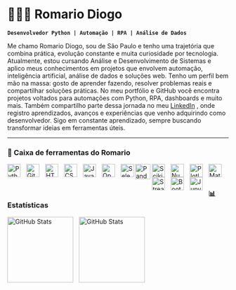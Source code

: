 # 👨🏽‍💻 Romario Diogo 

**`Desenvolvedor Python | Automação | RPA | Análise de Dados`**

Me chamo Romario Diogo, sou de São Paulo e tenho uma trajetória que combina prática, evolução constante e muita curiosidade por tecnologia. Atualmente, estou cursando Análise e Desenvolvimento de Sistemas e aplico meus conhecimentos em projetos que envolvem automação, inteligência artificial, análise de dados e soluções web.
Tenho um perfil bem mão na massa: gosto de aprender fazendo, resolver problemas reais e compartilhar soluções práticas. No meu portfólio e GitHub você encontra projetos voltados para automações com Python, RPA, dashboards e muito mais.
Também compartilho parte dessa jornada no meu [LinkedIn](https://www.linkedin.com/in/2606roma/) , onde registro aprendizados, avanços e experiências que venho adquirindo como desenvolvedor. Sigo em constante aprendizado, sempre buscando transformar ideias em ferramentas úteis.


---

### 🤖 Caixa de ferramentas do Romario
<img 
    align="left" 
    alt="Python" 
    title="Python"
    width="30px" 
    style="padding-right: 10px;" 
    src="https://cdn.jsdelivr.net/gh/devicons/devicon@latest/icons/python/python-original.svg" 
/>
<img 
    align="left" 
    alt="Git" 
    title="Git"
    width="30px" 
    style="padding-right: 10px;" 
    src="https://cdn.jsdelivr.net/gh/devicons/devicon@latest/icons/git/git-original.svg" 
/>

<img 
    align="left" 
    alt="HTML"
    title="HTML" 
    width="30px" 
    style="padding-right: 10px;" 
    src="https://cdn.jsdelivr.net/gh/devicons/devicon@latest/icons/html5/html5-original.svg" 
/>
<img 
    align="left" 
    alt="CSS" 
    title="CSS"
    width="30px" 
    style="padding-right: 10px;" 
    src="https://cdn.jsdelivr.net/gh/devicons/devicon@latest/icons/css3/css3-original.svg" 
/>
<img 
    align="left" 
    alt="JavaScript" 
    title="JavaScript"
    width="30px" 
    style="padding-right: 10px;" 
    src="https://cdn.jsdelivr.net/gh/devicons/devicon@latest/icons/javascript/javascript-original.svg" 
/>

<img 
    align="left" 
    alt="OpenAPI" 
    title="OpenAPI"
    width="30px" 
    style="padding-right: 10px;"
    src="https://cdn.jsdelivr.net/gh/devicons/devicon@latest/icons/openapi/openapi-original.svg" 
/>
          
<img
    align="left" 
    alt="Selenium" 
    title="Selenium"
    width="30px" 
    src="https://cdn.jsdelivr.net/gh/devicons/devicon@latest/icons/selenium/selenium-original.svg" />
          


<img 
    align="left" 
    alt="Pandas" 
    title="Pandas"
    width="35px"
    src="https://cdn.jsdelivr.net/gh/devicons/devicon@latest/icons/pandas/pandas-original-wordmark.svg" />
          
<img 
    align="left" 
    alt="Scikit-learn" 
    title="Scikit-learn"
    width="30px" 
    style="padding-right: 10px;" 
    src="https://cdn.jsdelivr.net/gh/devicons/devicon@latest/icons/scikitlearn/scikitlearn-original.svg" 
/>
          
<img 
    align="left" 
    alt="NumPy"
    title="NumPy" 
    width="30px" 
    style="padding-right: 10px;" 
    src="https://cdn.jsdelivr.net/gh/devicons/devicon@latest/icons/numpy/numpy-original.svg" 
/>

<img 
    align="left" 
    alt="Plotly " 
    title="Plotly "
    width="30px" 
    style="padding-right: 10px;" 
    src="https://cdn.jsdelivr.net/gh/devicons/devicon@latest/icons/plotly/plotly-original.svg" 
/>
<img 
    align="left" 
    alt=" Matplotlib" 
    title="Matplotlib"
    width="30px" 
    style="padding-right: 10px;" 
    src="https://cdn.jsdelivr.net/gh/devicons/devicon@latest/icons/matplotlib/matplotlib-original.svg" 
/>
        
          
<img 
    align="left" 
    alt="Streamlit" 
    title="Streamlit"
    width="30px" 
    style="padding-right: 10px;" 
    src="https://cdn.jsdelivr.net/gh/devicons/devicon@latest/icons/streamlit/streamlit-original.svg" 
/>

<img 
    align="left" 
    alt="Bootstrap" 
    title="Bootstrap"
    width="30px" 
    style="padding-right: 10px;" 
    src="https://cdn.jsdelivr.net/gh/devicons/devicon@latest/icons/bootstrap/bootstrap-original-wordmark.svg" 
/>
<img 
    align="left" 
    alt=" Jupyter Notebook " 
    title=" Jupyter Notebook "
    width="30px" 
    style="padding-right: 10px;" 
    src="https://cdn.jsdelivr.net/gh/devicons/devicon@latest/icons/jupyter/jupyter-original-wordmark.svg" 
/>


<br/>
<br/>

### 📊 Estatísticas

<p>
  <img 
    align="left" 
    alt="GitHub Stats" 
    height="150" 
    style="padding-right: 10px;" 
    src="https://github-readme-stats.vercel.app/api?username=Romario-diogo&show_icons-true&theme=tokyonight&include_all_commits=true&locale=pt-br" 
  />

<img 
      align="left" 
      alt="GitHub Stats" 
      height="150" 
      style="padding-right: 10px;" 
      src="https://github-readme-stats.vercel.app/api/top-langs/?username=Romario-diogo&theme=tokyonight&layout=compact&custom_title=Tecnologias&langs_count=9" 
  />

</p>
